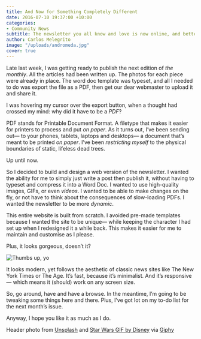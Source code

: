 ```yaml
---
title: And Now for Something Completely Different
date: 2016-07-10 19:37:00 +10:00
categories:
- Community News
subtitle: The newsletter you all know and love is now online, and better than ever.
author: Carlos Melegrito
image: "/uploads/andromeda.jpg"
cover: true
---
```


Late last week, I was getting ready to publish the next edition of *the monthly*. All the articles had been written up. The photos for each piece were already in place. The word doc template was typeset, and all I needed to do was export the file as a PDF, then get our dear webmaster to upload it and share it.

I was hovering my cursor over the export button, when a thought had crossed my mind: why did it have to be a *PDF*?

PDF stands for Printable Document Format. A filetype that makes it easier for printers to process and put *on paper*. As it turns out, I’ve been sending out— to your phones, tablets, laptops and desktops— a document that’s meant to be printed *on paper*. I’ve been *restricting myself* to the physical boundaries of static, lifeless dead trees.

Up until now.

So I decided to build and design a web version of the newsletter. I wanted the ability for me to simply just write a post then publish it, without having to typeset and compress it into a Word Doc. I wanted to use high-quality images, GIFs, or even *videos*. I wanted to be able to make changes on the fly, or not have to think about the consequences of slow-loading PDFs. I wanted the newsletter to be more *dynamic*.

This entire website is built from scratch. I avoided pre-made templates because I wanted the site to be unique— while keeping the character I had set up when I redesigned it a while back. This makes it easier for me to maintain and customise as I please.

Plus, it looks gorgeous, doesn’t it?

![Thumbs up, yo](http://i.giphy.com/3o7abB06u9bNzA8lu8.gif)

It looks modern, yet follows the aesthetic of classic news sites like The New York Times or The Age. It’s fast, because it’s minimalist. And it’s responsive— which means it (should) work on any screen size.

So, go around, have and have a browse. In the meantime, I’m going to be tweaking some things here and there. Plus, I’ve got lot on my to-do list for the next month’s issue.

Anyway, I hope you like it as much as I do.

<div class="footnotes">
	<p>Header photo from <a href="http://unsplash.com">Unsplash</a> and <a href="http://giphy.com/gifs/starwars-star-wars-the-force-awakens-bb-8-3o7abB06u9bNzA8lu8">Star Wars GIF by Disney</a> via <a href="http://giphy.com">Giphy</a></p>
</div>